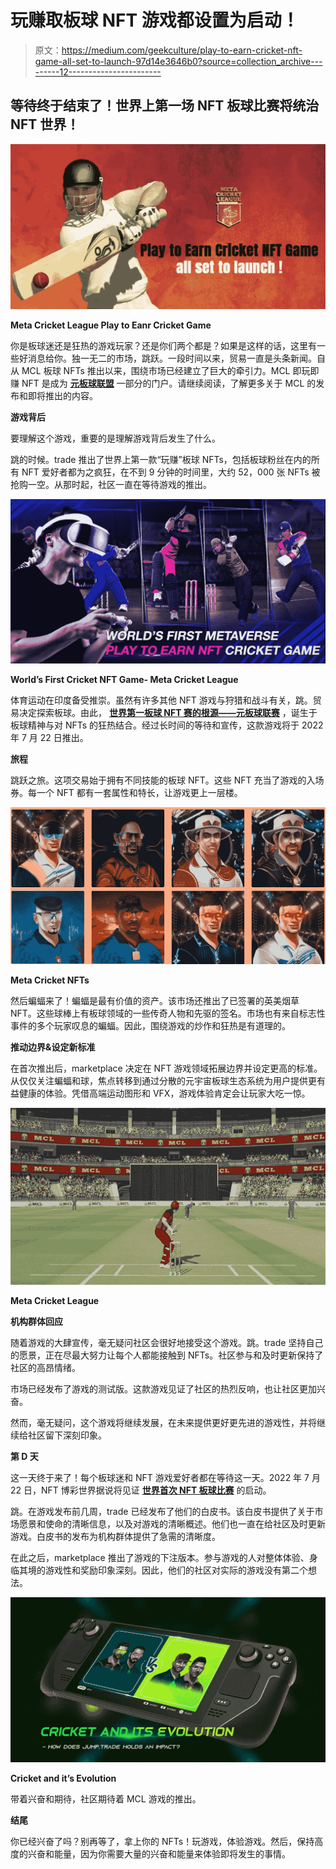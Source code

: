 # 玩赚取板球 NFT 游戏都设置为启动！

> 原文：<https://medium.com/geekculture/play-to-earn-cricket-nft-game-all-set-to-launch-97d14e3646b0?source=collection_archive---------12----------------------->

## 等待终于结束了！世界上第一场 NFT 板球比赛将统治 NFT 世界！

![](img/cb243dd459c7ff0dfeb0c63a69fe8be4.png)

**Meta Cricket League Play to Eanr Cricket Game**

你是板球迷还是狂热的游戏玩家？还是你们两个都是？如果是这样的话，这里有一些好消息给你。独一无二的市场，跳跃。一段时间以来，贸易一直是头条新闻。自从 MCL 板球 NFTs 推出以来，围绕市场已经建立了巨大的牵引力。MCL 即玩即赚 NFT 是成为 [**元板球联盟**](https://www.jump.trade/?fsz=Karthik) 一部分的门户。请继续阅读，了解更多关于 MCL 的发布和即将推出的内容。

**游戏背后**

要理解这个游戏，重要的是理解游戏背后发生了什么。

跳的时候。trade 推出了世界上第一款“玩赚”板球 NFTs，包括板球粉丝在内的所有 NFT 爱好者都为之疯狂，在不到 9 分钟的时间里，大约 52，000 张 NFTs 被抢购一空。从那时起，社区一直在等待游戏的推出。

![](img/6f66ac2b2439a95ccf5dff3a9b810100.png)

**World’s First Cricket NFT Game- Meta Cricket League**

体育运动在印度备受推崇。虽然有许多其他 NFT 游戏与狩猎和战斗有关，跳。贸易决定探索板球。由此， [**世界第一板球 NFT 赛的根源——元板球联赛**](https://www.jump.trade/?fsz=Karthik) ，诞生于板球精神与对 NFTs 的狂热结合。经过长时间的等待和宣传，这款游戏将于 2022 年 7 月 22 日推出。

**旅程**

跳跃之旅。这项交易始于拥有不同技能的板球 NFT。这些 NFT 充当了游戏的入场券。每一个 NFT 都有一套属性和特长，让游戏更上一层楼。

![](img/b5c131c1e243540f70b6fc3f2af8c87d.png)

**Meta Cricket NFTs**

然后蝙蝠来了！蝙蝠是最有价值的资产。该市场还推出了已签署的英美烟草 NFT。这些球棒上有板球领域的一些传奇人物和先驱的签名。市场也有来自标志性事件的多个玩家叹息的蝙蝠。因此，围绕游戏的炒作和狂热是有道理的。

**推动边界&设定新标准**

在首次推出后，marketplace 决定在 NFT 游戏领域拓展边界并设定更高的标准。从仅仅关注蝙蝠和球，焦点转移到通过分散的元宇宙板球生态系统为用户提供更有益健康的体验。凭借高端运动图形和 VFX，游戏体验肯定会让玩家大吃一惊。

![](img/6a683d3943300350973498467f22a6c9.png)

**Meta Cricket League**

**机构群体回应**

随着游戏的大肆宣传，毫无疑问社区会很好地接受这个游戏。跳。trade 坚持自己的愿景，正在尽最大努力让每个人都能接触到 NFTs。社区参与和及时更新保持了社区的高昂情绪。

市场已经发布了游戏的测试版。这款游戏见证了社区的热烈反响，也让社区更加兴奋。

然而，毫无疑问，这个游戏将继续发展，在未来提供更好更先进的游戏性，并将继续给社区留下深刻印象。

**第 D 天**

这一天终于来了！每个板球迷和 NFT 游戏爱好者都在等待这一天。2022 年 7 月 22 日，NFT 博彩世界据说将见证 [**世界首次 NFT 板球比赛**](https://www.jump.trade/?fsz=Karthik) 的启动。

跳。在游戏发布前几周，trade 已经发布了他们的白皮书。该白皮书提供了关于市场愿景和使命的清晰信息，以及对游戏的清晰概述。他们也一直在给社区及时更新游戏。白皮书的发布为机构群体提供了急需的清晰度。

在此之后，marketplace 推出了游戏的下注版本。参与游戏的人对整体体验、身临其境的游戏性和奖励印象深刻。因此，他们的社区对实际的游戏没有第二个想法。

![](img/4f6b62e9af200ad61b2949bc1e799817.png)

**Cricket and it’s Evolution**

带着兴奋和期待，社区期待着 MCL 游戏的推出。

**结尾**

你已经兴奋了吗？别再等了，拿上你的 NFTs！玩游戏，体验游戏。然后，保持高度的兴奋和能量，因为你需要大量的兴奋和能量来体验即将发生的事情。
